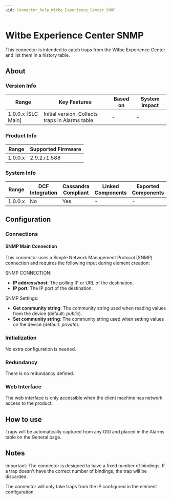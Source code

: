 ```yaml
---
uid: Connector_help_Witbe_Experience_Center_SNMP
---
```


# Witbe Experience Center SNMP

This connector is intended to catch traps from the Witbe Experience Center and list them in a history table.

## About

### Version Info

| Range              | Key Features                                   | Based on   | System Impact   |
|----------------------|--------------------------------------------------|--------------|-------------------|
| 1.0.0.x [SLC Main]   | Initial version. Collects traps in Alarms table. | -            | -                 |

### Product Info

| Range     | Supported Firmware     |
|-----------|------------------------|
| 1.0.0.x   | 2.9.2.r1.588           |

### System Info

| Range     | DCF Integration     | Cassandra Compliant     | Linked Components     | Exported Components     |
|-----------|---------------------|-------------------------|-----------------------|-------------------------|
| 1.0.0.x   | No                  | Yes                     | -                     | -                       |

## Configuration

### Connections

#### SNMP Main Connection

This connector uses a Simple Network Management Protocol (SNMP) connection and requires the following input during element creation:

SNMP CONNECTION:

- **IP address/host**: The polling IP or URL of the destination.
- **IP port**: The IP port of the destination.

SNMP Settings:

- **Get community string**: The community string used when reading values from the device (default: *public*).
- **Set community string**: The community string used when setting values on the device (default: *private*).

### Initialization

No extra configuration is needed.

### Redundancy

There is no redundancy defined.

### Web Interface

The web interface is only accessible when the client machine has network access to the product.

## How to use

Traps will be automatically captured from any OID and placed in the Alarms table on the General page.

## Notes

Important: The connector is designed to have a fixed number of bindings. If a trap doesn't have the correct number of bindings, the trap will be discarded.

The connector will only take traps from the IP configured in the element configuration.
